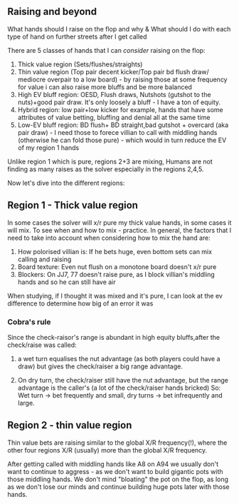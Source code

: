 ## Raising and beyond

What hands should I raise on the flop and why & What should I do with each type of hand on further streets after I get called

There are 5 classes of hands that I can *consider* raising on the flop:
1. Thick value region (Sets/flushes/straights)
2. Thin value region (Top pair decent kicker/Top pair bd flush draw/ mediocre overpair to a low board) - by raising those at some frequency for value i can also raise more bluffs and be more balanced
3. High EV bluff region: OESD, Flush draws, Nutshots (gutshot to the nuts)+good pair draw. It's only loosely a bluff - I have a ton of equity.
4. Hybrid region: low pair+low kicker for example, hands that have some attributes of value betting, bluffing and denial all at the same time 
5. Low-EV bluff region: BD flush+ BD straight,bad gutshot + overcard (aka pair draw) - I need those to forece villian to call with middling hands (otherwise he can fold those pure) - which would in turn reduce the EV of my region 1 hands


Unlike region 1 which is pure, regions  2+3 are mixing,
Humans are not finding as many raises as the solver especially in the regions 2,4,5.

Now let's dive into the different regions:

## Region 1 - Thick value region

In some cases the solver will x/r pure my thick value hands, in some cases it will mix. To see when and how to mix - practice. In general, the factors that I need to take into account when considering how to mix the hand are:
1. How polorised villian is: If he bets huge, even bottom sets can mix calling and raising
2. Board texture: Even nut flush on a monotone board doesn't x/r pure
3. Blockers: On JJ7, 77 doesn't raise pure, as I block villian's middling hands and so he can still have air

When studying, if I thought it was mixed and it's pure, I can look at the ev difference to determine how big of an error it was

### Cobra's rule
 Since the check-raisor's range is abundant in high equity bluffs,after the check/raise was called:

1. a wet turn equalises the nut advantage (as both players could have a draw) but gives the check/raiser a big range advantage.

2. On dry turn, the check/raiser still have the nut advantage, but the range advantage is  the caller's (a lot of the check/raiser hands bricked)
So: Wet turn -> bet frequently and small, dry turns -> bet infrequently and large. 

## Region 2 - thin value region

Thin value bets are raising similar to the global X/R frequency(!), where the other four regions X/R (usually) more than the global X/R frequency.


After getting called with middling hands like A8 on A94 we usually don't want to continue to aggress - as we don't want to build gigantic pots with those middling hands. We don't mind "bloating" the pot on the flop, as long as we don't lose our minds and continue building huge pots later with those hands.
